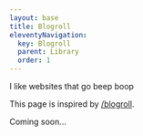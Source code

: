 ```yaml
---
layout: base
title: Blogroll
eleventyNavigation:
  key: Blogroll
  parent: Library
  order: 1
---
```


I like websites that go beep boop

This page is inspired by [/blogroll](https://slashpages.net/#blogroll).

Coming soon…
